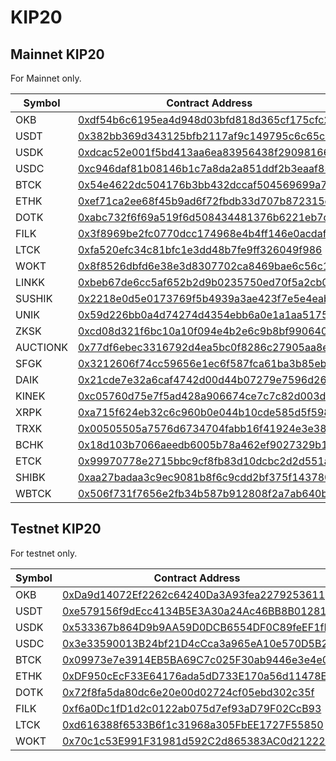 # KIP20
## Mainnet KIP20

For Mainnet only.

|       Symbol       |    Contract Address   |    Decimals   |
|--------------------|-----------------------|-----------------------|
|        OKB         |    [0xdf54b6c6195ea4d948d03bfd818d365cf175cfc2](https://www.oklink.com/okexchain/address/0xdf54b6c6195ea4d948d03bfd818d365cf175cfc2)    |  18  |
|        USDT        |    [0x382bb369d343125bfb2117af9c149795c6c65c50](https://www.oklink.com/okexchain/address/0x382bb369d343125bfb2117af9c149795c6c65c50)    |  18  |
|        USDK        |    [0xdcac52e001f5bd413aa6ea83956438f29098166b](https://www.oklink.com/okexchain/address/0xdcac52e001f5bd413aa6ea83956438f29098166b)    |  18  |
|        USDC        |    [0xc946daf81b08146b1c7a8da2a851ddf2b3eaaf85](https://www.oklink.com/okexchain/address/0xc946daf81b08146b1c7a8da2a851ddf2b3eaaf85)    |  18  |
|        BTCK        |    [0x54e4622dc504176b3bb432dccaf504569699a7ff](https://www.oklink.com/okexchain/address/0x54e4622dc504176b3bb432dccaf504569699a7ff)    |  18  |
|        ETHK        |    [0xef71ca2ee68f45b9ad6f72fbdb33d707b872315c](https://www.oklink.com/okexchain/address/0xef71ca2ee68f45b9ad6f72fbdb33d707b872315c)    |  18  |
|        DOTK        |    [0xabc732f6f69a519f6d508434481376b6221eb7d5](https://www.oklink.com/okexchain/address/0xabc732f6f69a519f6d508434481376b6221eb7d5)    |  18  |
|        FILK        |    [0x3f8969be2fc0770dcc174968e4b4ff146e0acdaf](https://www.oklink.com/okexchain/address/0x3f8969be2fc0770dcc174968e4b4ff146e0acdaf)    |  18  |
|        LTCK        |    [0xfa520efc34c81bfc1e3dd48b7fe9ff326049f986](https://www.oklink.com/okexchain/address/0xfa520efc34c81bfc1e3dd48b7fe9ff326049f986)    |  18  |
|        WOKT        |    [0x8f8526dbfd6e38e3d8307702ca8469bae6c56c15](https://www.oklink.com/okexchain/address/0x8f8526dbfd6e38e3d8307702ca8469bae6c56c15)    |  18  |
|        LINKK        |    [0xbeb67de6cc5af652b2d9b0235750ed70f5a2cb0d](https://www.oklink.com/okexchain/address/0xbeb67de6cc5af652b2d9b0235750ed70f5a2cb0d)    |  18  |
|        SUSHIK       |    [0x2218e0d5e0173769f5b4939a3ae423f7e5e4eab7](https://www.oklink.com/okexchain/address/0x2218e0d5e0173769f5b4939a3ae423f7e5e4eab7)    |  18  |
|        UNIK        |    [0x59d226bb0a4d74274d4354ebb6a0e1a1aa5175b6](https://www.oklink.com/okexchain/address/0x59d226bb0a4d74274d4354ebb6a0e1a1aa5175b6)    |  18  |
|        ZKSK        |    [0xcd08d321f6bc10a10f094e4b2e6c9b8bf9906401](https://www.oklink.com/okexchain/address/0xcd08d321f6bc10a10f094e4b2e6c9b8bf9906401)    |  18  |
|        AUCTIONK     |    [0x77df6ebec3316792d4ea5bc0f8286c27905aa8e8](https://www.oklink.com/okexchain/address/0x77df6ebec3316792d4ea5bc0f8286c27905aa8e8)    |  18  |
|        SFGK        |    [0x3212606f74cc59656e1ec6f587fca61ba3b85eb0](https://www.oklink.com/okexchain/address/0x3212606f74cc59656e1ec6f587fca61ba3b85eb0)    |  18  |
|        DAIK     |    [0x21cde7e32a6caf4742d00d44b07279e7596d26b9](https://www.oklink.com/okexchain/address/0x21cde7e32a6caf4742d00d44b07279e7596d26b9)    |  18  |
|        KINEK        |    [0xc05760d75e7f5ad428a906674ce7c7c82d003d01](https://www.oklink.com/okexchain/address/0xc05760d75e7f5ad428a906674ce7c7c82d003d01)    |  18  |
|        XRPK        |    [0xa715f624eb32c6c960b0e044b10cde585d5f5984](https://www.oklink.com/okexchain/address/0xa715f624eb32c6c960b0e044b10cde585d5f5984)    |  18  |
|        TRXK        |    [0x00505505a7576d6734704fabb16f41924e3e384b](https://www.oklink.com/okexchain/address/0x00505505a7576d6734704fabb16f41924e3e384b)    |  18  |
|        BCHK        |    [0x18d103b7066aeedb6005b78a462ef9027329b1ea](https://www.oklink.com/okexchain/address/0x18d103b7066aeedb6005b78a462ef9027329b1ea)    |  18  |
|        ETCK        |    [0x99970778e2715bbc9cf8fb83d10dcbc2d2d551a3](https://www.oklink.com/okexchain/address/0x99970778e2715bbc9cf8fb83d10dcbc2d2d551a3)    |  18  |
|        SHIBK        |    [0xaa27badaa3c9ec9081b8f6c9cdd2bf375f143780](https://www.oklink.com/okexchain/address/0xaa27badaa3c9ec9081b8f6c9cdd2bf375f143780)    |  18  |
|        WBTCK        |    [0x506f731f7656e2fb34b587b912808f2a7ab640bd](https://www.oklink.com/okexchain/address/0x506f731f7656e2fb34b587b912808f2a7ab640bd)    |  18  |



## Testnet KIP20

For testnet only.

|       Symbol       |    Contract Address   |    Decimals   |
|--------------------|-----------------------|-----------------------|
|        OKB         |    [0xDa9d14072Ef2262c64240Da3A93fea2279253611](https://www.oklink.com/okexchain-test/address/0xDa9d14072Ef2262c64240Da3A93fea2279253611)    |  10  |
|        USDT        |    [0xe579156f9dEcc4134B5E3A30a24Ac46BB8B01281](https://www.oklink.com/okexchain-test/address/0xe579156f9dEcc4134B5E3A30a24Ac46BB8B01281)    |  10  |
|        USDK        |    [0x533367b864D9b9AA59D0DCB6554DF0C89feEF1fF](https://www.oklink.com/okexchain-test/address/0x533367b864D9b9AA59D0DCB6554DF0C89feEF1fF)    |  10  |
|        USDC        |    [0x3e33590013B24bf21D4cCca3a965eA10e570D5B2](https://www.oklink.com/okexchain-test/address/0x3e33590013B24bf21D4cCca3a965eA10e570D5B2)    |  10  |
|        BTCK        |    [0x09973e7e3914EB5BA69C7c025F30ab9446e3e4e0](https://www.oklink.com/okexchain-test/address/0x09973e7e3914EB5BA69C7c025F30ab9446e3e4e0)    |  10  |
|        ETHK        |    [0xDF950cEcF33E64176ada5dD733E170a56d11478E](https://www.oklink.com/okexchain-test/address/0xDF950cEcF33E64176ada5dD733E170a56d11478E)    |  10  |
|        DOTK        |    [0x72f8fa5da80dc6e20e00d02724cf05ebd302c35f](https://www.oklink.com/okexchain-test/address/0x72f8fa5da80dc6e20e00d02724cf05ebd302c35f)    |  10  |
|        FILK        |    [0xf6a0Dc1fD1d2c0122ab075d7ef93aD79F02CcB93](https://www.oklink.com/okexchain-test/address/0xf6a0Dc1fD1d2c0122ab075d7ef93aD79F02CcB93)    |  10  |
|        LTCK        |    [0xd616388f6533B6f1c31968a305FbEE1727F55850](https://www.oklink.com/okexchain-test/address/0xd616388f6533B6f1c31968a305FbEE1727F55850)    |  10  |
|        WOKT        |    [0x70c1c53E991F31981d592C2d865383AC0d212225](https://www.oklink.com/okexchain-test/address/0x70c1c53E991F31981d592C2d865383AC0d212225)    |  18  |
